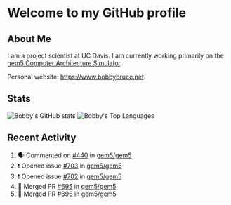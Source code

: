 # Welcome to my GitHub profile

## About Me

I am a project scientist at UC Davis. I am currently working primarily on the [gem5 Computer Architecture Simulator](https://github.com/gem5).

Personal website: <https://www.bobbybruce.net>.

## Stats

![Bobby's GitHub stats](https://github-readme-stats.vercel.app/api?username=bobbyrbruce&show_icons=true&theme=responsive&include_all_commits=true&count_private=true&show=reviews&disable_animations=true)
![Bobby's Top Languages ](https://github-readme-stats.vercel.app/api/top-langs/?username=bobbyrbruce&layout=compact&theme=responsive&count_private=true&langs_count=10&disable_animations=true)

## Recent Activity

<!--START_SECTION:activity-->
1. 🗣 Commented on [#440](https://github.com/gem5/gem5/issues/440#issuecomment-1865213965) in [gem5/gem5](https://github.com/gem5/gem5)
2. ❗ Opened issue [#703](https://github.com/gem5/gem5/issues/703) in [gem5/gem5](https://github.com/gem5/gem5)
3. ❗ Opened issue [#702](https://github.com/gem5/gem5/issues/702) in [gem5/gem5](https://github.com/gem5/gem5)
4. 🎉 Merged PR [#695](https://github.com/gem5/gem5/pull/695) in [gem5/gem5](https://github.com/gem5/gem5)
5. 🎉 Merged PR [#696](https://github.com/gem5/gem5/pull/696) in [gem5/gem5](https://github.com/gem5/gem5)
<!--END_SECTION:activity-->
